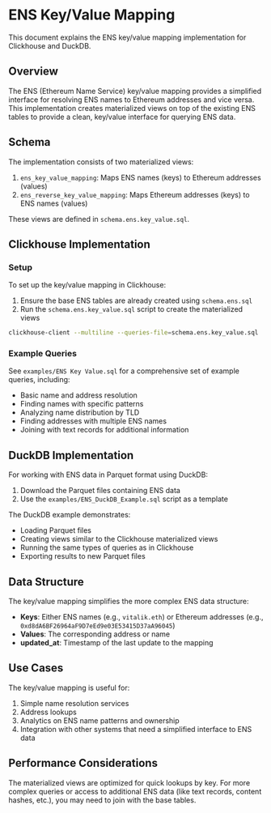 # ENS Key/Value Mapping

This document explains the ENS key/value mapping implementation for Clickhouse and DuckDB.

## Overview

The ENS (Ethereum Name Service) key/value mapping provides a simplified interface for resolving ENS names to Ethereum addresses and vice versa. This implementation creates materialized views on top of the existing ENS tables to provide a clean, key/value interface for querying ENS data.

## Schema

The implementation consists of two materialized views:

1. `ens_key_value_mapping`: Maps ENS names (keys) to Ethereum addresses (values)
2. `ens_reverse_key_value_mapping`: Maps Ethereum addresses (keys) to ENS names (values)

These views are defined in `schema.ens.key_value.sql`.

## Clickhouse Implementation

### Setup

To set up the key/value mapping in Clickhouse:

1. Ensure the base ENS tables are already created using `schema.ens.sql`
2. Run the `schema.ens.key_value.sql` script to create the materialized views

```bash
clickhouse-client --multiline --queries-file=schema.ens.key_value.sql
```

### Example Queries

See `examples/ENS Key Value.sql` for a comprehensive set of example queries, including:

- Basic name and address resolution
- Finding names with specific patterns
- Analyzing name distribution by TLD
- Finding addresses with multiple ENS names
- Joining with text records for additional information

## DuckDB Implementation

For working with ENS data in Parquet format using DuckDB:

1. Download the Parquet files containing ENS data
2. Use the `examples/ENS_DuckDB_Example.sql` script as a template

The DuckDB example demonstrates:

- Loading Parquet files
- Creating views similar to the Clickhouse materialized views
- Running the same types of queries as in Clickhouse
- Exporting results to new Parquet files

## Data Structure

The key/value mapping simplifies the more complex ENS data structure:

- **Keys**: Either ENS names (e.g., `vitalik.eth`) or Ethereum addresses (e.g., `0xd8dA6BF26964aF9D7eEd9e03E53415D37aA96045`)
- **Values**: The corresponding address or name
- **updated_at**: Timestamp of the last update to the mapping

## Use Cases

The key/value mapping is useful for:

1. Simple name resolution services
2. Address lookups
3. Analytics on ENS name patterns and ownership
4. Integration with other systems that need a simplified interface to ENS data

## Performance Considerations

The materialized views are optimized for quick lookups by key. For more complex queries or access to additional ENS data (like text records, content hashes, etc.), you may need to join with the base tables.
